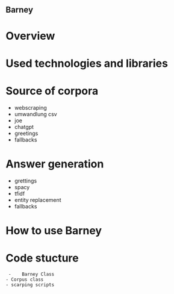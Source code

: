 ## Barney

# Overview

# Used technologies and libraries

# Source of corpora

- webscraping
- umwandlung csv
- joe
- chatgpt
- greetings
- fallbacks

# Answer generation

- grettings
- spacy
- tfidf
- entity replacement
- fallbacks

# How to use Barney

# Code stucture

     -    Barney Class
    - Corpus class
    - scarping scripts
